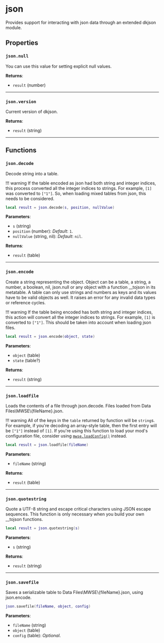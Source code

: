 # json
<div class="search_terms" style="display: none">json</div>

<!---
	This file is autogenerated. Do not edit this file manually. Your changes will be ignored.
	More information: https://github.com/MWSE/MWSE/tree/master/docs
-->

Provides support for interacting with json data through an extended dkjson module.

## Properties

### `json.null`
<div class="search_terms" style="display: none">null</div>

You can use this value for setting explicit null values.

**Returns**:

* `result` (number)

***

### `json.version`
<div class="search_terms" style="display: none">version</div>

Current version of dkjson.

**Returns**:

* `result` (string)

***

## Functions

### `json.decode`
<div class="search_terms" style="display: none">decode</div>

Decode string into a table.

!!! warning
	If the table encoded as json had both string and integer indices, this process converted all the integer indices to strings. For example, `[1]` was converted to `["1"]`. So, when loading mixed tables from json, this needs to be considered.


```lua
local result = json.decode(s, position, nullValue)
```

**Parameters**:

* `s` (string)
* `position` (number): *Default*: `1`.
* `nullValue` (string, nil): *Default*: `nil`.

**Returns**:

* `result` (table)

***

### `json.encode`
<div class="search_terms" style="display: none">encode</div>

Create a string representing the object. Object can be a table, a string, a number, a boolean, nil, json.null or any object with a function __tojson in its metatable. A table can only use strings and numbers as keys and its values have to be valid objects as well. It raises an error for any invalid data types or reference cycles.

!!! warning
	If the table being encoded has both string and integer indices, this action will convert all the integer indices to strings. For example, `[1]` is converted to `["1"]`. This should be taken into account when loading json files.


```lua
local result = json.encode(object, state)
```

**Parameters**:

* `object` (table)
* `state` (table?)

**Returns**:

* `result` (string)

***

### `json.loadfile`
<div class="search_terms" style="display: none">loadfile</div>

Loads the contents of a file through json.decode. Files loaded from Data Files\\MWSE\\{fileName}.json.

!!! warning
	All of the keys in the `table` returned by function will be `string`s. For example, if you're decoding an array-style table, then the first entry will be `["1"]` instead of `[1]`.
	If you're using this function to load your mod's configuration file, consider using [`mwse.loadConfig()`](https://mwse.github.io/MWSE/apis/mwse/#mwseloadconfig) instead.


```lua
local result = json.loadfile(fileName)
```

**Parameters**:

* `fileName` (string)

**Returns**:

* `result` (table)

***

### `json.quotestring`
<div class="search_terms" style="display: none">quotestring</div>

Quote a UTF-8 string and escape critical characters using JSON escape sequences. This function is only necessary when you build your own __tojson functions.

```lua
local result = json.quotestring(s)
```

**Parameters**:

* `s` (string)

**Returns**:

* `result` (string)

***

### `json.savefile`
<div class="search_terms" style="display: none">savefile</div>

Saves a serializable table to Data Files\\MWSE\\{fileName}.json, using json.encode.

```lua
json.savefile(fileName, object, config)
```

**Parameters**:

* `fileName` (string)
* `object` (table)
* `config` (table): *Optional*.


